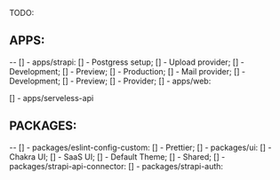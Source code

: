 TODO: 

## APPS:
--
[] - apps/strapi:
  [] - Postgress setup;
  [] - Upload provider;
    [] - Development;
    [] - Preview;
    [] - Production;
  [] - Mail provider;
    [] - Development;
    [] - Preview;
    [] - Provider;
[] - apps/web:

[] - apps/serveless-api

## PACKAGES:
--
[] - packages/eslint-config-custom:
  [] - Prettier;
[] - packages/ui:
  [] - Chakra UI;
  [] - SaaS UI;
  [] - Default Theme;
  [] - Shared;
[] - packages/strapi-api-connector:
[] - packages/strapi-auth: